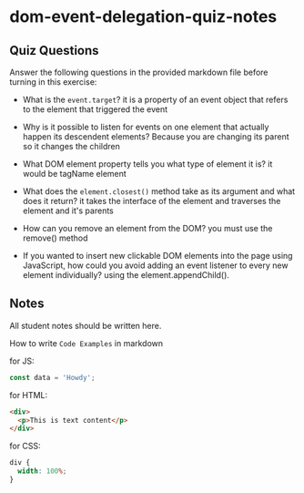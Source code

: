 # dom-event-delegation-quiz-notes

## Quiz Questions

Answer the following questions in the provided markdown file before turning in this exercise:

- What is the `event.target`? it is a property of an event object that refers to the element that triggered the event

- Why is it possible to listen for events on one element that actually happen its descendent elements? Because you are changing its parent so it changes the children

- What DOM element property tells you what type of element it is? it would be tagName element

- What does the `element.closest()` method take as its argument and what does it return? it takes the interface of the element and traverses the element and it's parents

- How can you remove an element from the DOM? you must use the remove() method

- If you wanted to insert new clickable DOM elements into the page using JavaScript, how could you avoid adding an event listener to every new element individually? using the element.appendChild().

## Notes

All student notes should be written here.

How to write `Code Examples` in markdown

for JS:

```javascript
const data = 'Howdy';
```

for HTML:

```html
<div>
  <p>This is text content</p>
</div>
```

for CSS:

```css
div {
  width: 100%;
}
```

